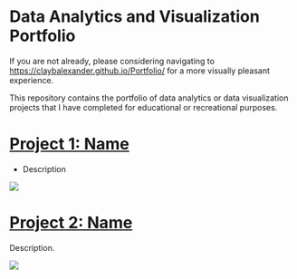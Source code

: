# Data Analytics and Visualization Portfolio

If you are not already, please considering navigating to https://claybalexander.github.io/Portfolio/ for a more visually pleasant experience. 

This repository contains the portfolio of data analytics or data visualization projects that I have completed for educational or recreational purposes.

# [Project 1: Name](https://github.com/claybalexander/Project1) 
* Description 

![](/images/positions.png)


# [Project 2: Name](https://github.com/claybalexander/Project2) 
Description. 

![](/images/results.png)
